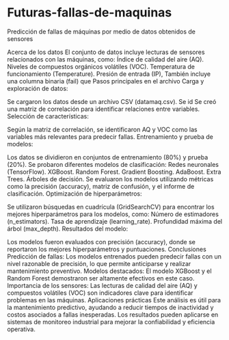# Futuras-fallas-de-maquinas
Predicción de fallas de máquinas por medio de datos obtenidos de sensores

Acerca de los datos
El conjunto de datos incluye lecturas de sensores relacionados con las máquinas, como:
Índice de calidad del aire (AQ).
Niveles de compuestos orgánicos volátiles (VOC).
Temperatura de funcionamiento (Temperature).
Presión de entrada (IP),
También incluye una columna binaria (fail) que
Pasos principales en el archivo
Carga y exploración de datos:

Se cargaron los datos desde un archivo CSV (datamaq.csv).
Se id
Se creó una matriz de correlación para identificar relaciones entre variables.
Selección de características:

Según la matriz de correlación, se identificaron AQ y VOC como las variables más relevantes para predecir fallas.
Entrenamiento y prueba de modelos:

Los datos se dividieron en conjuntos de entrenamiento (80%) y prueba (20%).
Se probaron diferentes modelos de clasificación:
Redes neuronales (TensorFlow).
XGBoost.
Random Forest.
Gradient Boosting.
AdaBoost.
Extra Trees.
Árboles de decisión.
Se evaluaron los modelos utilizando métricas como la precisión (accuracy), matriz de confusión, y el informe de clasificación.
Optimización de hiperparámetros:

Se utilizaron búsquedas en cuadrícula (GridSearchCV) para encontrar los mejores hiperparámetros para los modelos, como:
Número de estimadores (n_estimators).
Tasa de aprendizaje (learning_rate).
Profundidad máxima del árbol (max_depth).
Resultados del modelo:

Los modelos fueron evaluados con precisión (accuracy), donde se reportaron los mejores hiperparámetros y puntuaciones.
Conclusiones
Predicción de fallas:
Los modelos entrenados pueden predecir fallas con un nivel razonable de precisión, lo que permite anticiparse y realizar mantenimiento preventivo.
Modelos destacados:
El modelo XGBoost y el Random Forest demostraron ser altamente efectivos en este caso.
Importancia de los sensores:
Las lecturas de calidad del aire (AQ) y compuestos volátiles (VOC) son indicadores clave para identificar problemas en las máquinas.
Aplicaciones prácticas
Este análisis es útil para la mantenimiento predictivo, ayudando a reducir tiempos de inactividad y costos asociados a fallas inesperadas.
Los resultados pueden aplicarse en sistemas de monitoreo industrial para mejorar la confiabilidad y eficiencia operativa.

